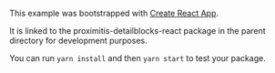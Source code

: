 This example was bootstrapped with [Create React App](https://github.com/facebook/create-react-app).

It is linked to the proximitis-detailblocks-react package in the parent directory for development purposes.

You can run `yarn install` and then `yarn start` to test your package.
